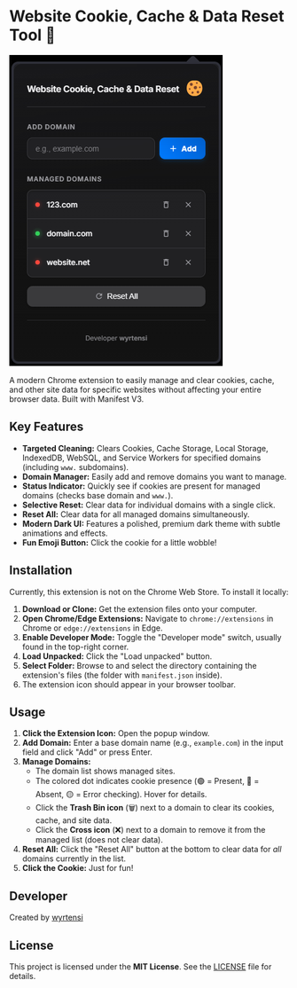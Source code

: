 # Website Cookie, Cache & Data Reset Tool 🍪

![Screenshot Placeholder](placeholder.png "Extension Popup Screenshot")

A modern Chrome extension to easily manage and clear cookies, cache, and other site data for specific websites without affecting your entire browser data. Built with Manifest V3.

## Key Features

*   **Targeted Cleaning:** Clears Cookies, Cache Storage, Local Storage, IndexedDB, WebSQL, and Service Workers for specified domains (including `www.` subdomains).
*   **Domain Manager:** Easily add and remove domains you want to manage.
*   **Status Indicator:** Quickly see if cookies are present for managed domains (checks base domain and `www.`).
*   **Selective Reset:** Clear data for individual domains with a single click.
*   **Reset All:** Clear data for all managed domains simultaneously.
*   **Modern Dark UI:** Features a polished, premium dark theme with subtle animations and effects.
*   **Fun Emoji Button:** Click the cookie for a little wobble!

## Installation

Currently, this extension is not on the Chrome Web Store. To install it locally:

1.  **Download or Clone:** Get the extension files onto your computer.
2.  **Open Chrome/Edge Extensions:** Navigate to `chrome://extensions` in Chrome or `edge://extensions` in Edge.
3.  **Enable Developer Mode:** Toggle the "Developer mode" switch, usually found in the top-right corner.
4.  **Load Unpacked:** Click the "Load unpacked" button.
5.  **Select Folder:** Browse to and select the directory containing the extension's files (the folder with `manifest.json` inside).
6.  The extension icon should appear in your browser toolbar.

## Usage

1.  **Click the Extension Icon:** Open the popup window.
2.  **Add Domain:** Enter a base domain name (e.g., `example.com`) in the input field and click "Add" or press Enter.
3.  **Manage Domains:**
    *   The domain list shows managed sites.
    *   The colored dot indicates cookie presence (🟢 = Present, 🔴 = Absent, 🟡 = Error checking). Hover for details.
    *   Click the **Trash Bin icon** (🗑️) next to a domain to clear its cookies, cache, and site data.
    *   Click the **Cross icon** (❌) next to a domain to remove it from the managed list (does not clear data).
4.  **Reset All:** Click the "Reset All" button at the bottom to clear data for *all* domains currently in the list.
5.  **Click the Cookie:** Just for fun!

## Developer

Created by [wyrtensi](https://github.com/wyrtensi) 

## License

This project is licensed under the **MIT License**. See the [LICENSE](LICENSE) file for details. 

